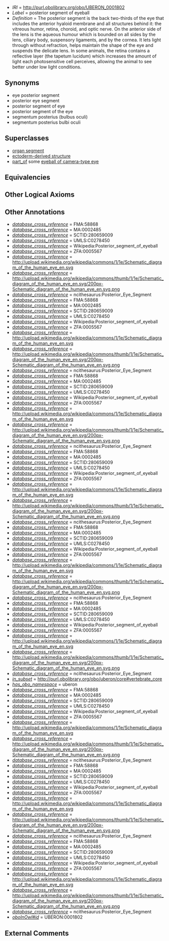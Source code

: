  * *IRI* = http://purl.obolibrary.org/obo/UBERON_0001802
 * *Label* = posterior segment of eyeball
 * *Definition* = The posterior segment is the back two-thirds of the eye that includes the anterior hyaloid membrane and all structures behind it: the vitreous humor, retina, choroid, and optic nerve. On the anterior side of the lens is the aqueous humour which is bounded on all sides by the lens, ciliary body, suspensory ligaments, and by the cornea. It lets light through without refraction, helps maintain the shape of the eye and suspends the delicate lens. In some animals, the retina contains a reflective layer (the tapetum lucidum) which increases the amount of light each photosensitive cell perceives, allowing the animal to see better under low light conditions.

## Synonyms

 * eye posterior segment
 * posterior eye segment
 * posterior segment of eye
 * posterior segment of the eye
 * segmentum posterius (bulbus oculi)
 * segmentum posterius bulbi oculi

## Superclasses

 * [organ segment](../../UBERON/63/UBERON_0000063.md)
 * [ectoderm-derived structure](../../UBERON/21/UBERON_0004121.md)
 * [part_of](../../BFO/50/BFO_0000050.md) some [eyeball of camera-type eye](../../UBERON/30/UBERON_0010230.md)

## Equivalencies


## Other Logical Axioms


## Other Annotations

 * *[database_cross_reference](../../ef/oboInOwl#hasDbXref.md)* = FMA:58868
 * *[database_cross_reference](../../ef/oboInOwl#hasDbXref.md)* = MA:0002485
 * *[database_cross_reference](../../ef/oboInOwl#hasDbXref.md)* = SCTID:280659009
 * *[database_cross_reference](../../ef/oboInOwl#hasDbXref.md)* = UMLS:C0278450
 * *[database_cross_reference](../../ef/oboInOwl#hasDbXref.md)* = Wikipedia:Posterior_segment_of_eyeball
 * *[database_cross_reference](../../ef/oboInOwl#hasDbXref.md)* = ZFA:0005567
 * *[database_cross_reference](../../ef/oboInOwl#hasDbXref.md)* = http://upload.wikimedia.org/wikipedia/commons/1/1e/Schematic_diagram_of_the_human_eye_en.svg
 * *[database_cross_reference](../../ef/oboInOwl#hasDbXref.md)* = http://upload.wikimedia.org/wikipedia/commons/thumb/1/1e/Schematic_diagram_of_the_human_eye_en.svg/200px-Schematic_diagram_of_the_human_eye_en.svg.png
 * *[database_cross_reference](../../ef/oboInOwl#hasDbXref.md)* = ncithesaurus:Posterior_Eye_Segment
 * *[database_cross_reference](../../ef/oboInOwl#hasDbXref.md)* = FMA:58868
 * *[database_cross_reference](../../ef/oboInOwl#hasDbXref.md)* = MA:0002485
 * *[database_cross_reference](../../ef/oboInOwl#hasDbXref.md)* = SCTID:280659009
 * *[database_cross_reference](../../ef/oboInOwl#hasDbXref.md)* = UMLS:C0278450
 * *[database_cross_reference](../../ef/oboInOwl#hasDbXref.md)* = Wikipedia:Posterior_segment_of_eyeball
 * *[database_cross_reference](../../ef/oboInOwl#hasDbXref.md)* = ZFA:0005567
 * *[database_cross_reference](../../ef/oboInOwl#hasDbXref.md)* = http://upload.wikimedia.org/wikipedia/commons/1/1e/Schematic_diagram_of_the_human_eye_en.svg
 * *[database_cross_reference](../../ef/oboInOwl#hasDbXref.md)* = http://upload.wikimedia.org/wikipedia/commons/thumb/1/1e/Schematic_diagram_of_the_human_eye_en.svg/200px-Schematic_diagram_of_the_human_eye_en.svg.png
 * *[database_cross_reference](../../ef/oboInOwl#hasDbXref.md)* = ncithesaurus:Posterior_Eye_Segment
 * *[database_cross_reference](../../ef/oboInOwl#hasDbXref.md)* = FMA:58868
 * *[database_cross_reference](../../ef/oboInOwl#hasDbXref.md)* = MA:0002485
 * *[database_cross_reference](../../ef/oboInOwl#hasDbXref.md)* = SCTID:280659009
 * *[database_cross_reference](../../ef/oboInOwl#hasDbXref.md)* = UMLS:C0278450
 * *[database_cross_reference](../../ef/oboInOwl#hasDbXref.md)* = Wikipedia:Posterior_segment_of_eyeball
 * *[database_cross_reference](../../ef/oboInOwl#hasDbXref.md)* = ZFA:0005567
 * *[database_cross_reference](../../ef/oboInOwl#hasDbXref.md)* = http://upload.wikimedia.org/wikipedia/commons/1/1e/Schematic_diagram_of_the_human_eye_en.svg
 * *[database_cross_reference](../../ef/oboInOwl#hasDbXref.md)* = http://upload.wikimedia.org/wikipedia/commons/thumb/1/1e/Schematic_diagram_of_the_human_eye_en.svg/200px-Schematic_diagram_of_the_human_eye_en.svg.png
 * *[database_cross_reference](../../ef/oboInOwl#hasDbXref.md)* = ncithesaurus:Posterior_Eye_Segment
 * *[database_cross_reference](../../ef/oboInOwl#hasDbXref.md)* = FMA:58868
 * *[database_cross_reference](../../ef/oboInOwl#hasDbXref.md)* = MA:0002485
 * *[database_cross_reference](../../ef/oboInOwl#hasDbXref.md)* = SCTID:280659009
 * *[database_cross_reference](../../ef/oboInOwl#hasDbXref.md)* = UMLS:C0278450
 * *[database_cross_reference](../../ef/oboInOwl#hasDbXref.md)* = Wikipedia:Posterior_segment_of_eyeball
 * *[database_cross_reference](../../ef/oboInOwl#hasDbXref.md)* = ZFA:0005567
 * *[database_cross_reference](../../ef/oboInOwl#hasDbXref.md)* = http://upload.wikimedia.org/wikipedia/commons/1/1e/Schematic_diagram_of_the_human_eye_en.svg
 * *[database_cross_reference](../../ef/oboInOwl#hasDbXref.md)* = http://upload.wikimedia.org/wikipedia/commons/thumb/1/1e/Schematic_diagram_of_the_human_eye_en.svg/200px-Schematic_diagram_of_the_human_eye_en.svg.png
 * *[database_cross_reference](../../ef/oboInOwl#hasDbXref.md)* = ncithesaurus:Posterior_Eye_Segment
 * *[database_cross_reference](../../ef/oboInOwl#hasDbXref.md)* = FMA:58868
 * *[database_cross_reference](../../ef/oboInOwl#hasDbXref.md)* = MA:0002485
 * *[database_cross_reference](../../ef/oboInOwl#hasDbXref.md)* = SCTID:280659009
 * *[database_cross_reference](../../ef/oboInOwl#hasDbXref.md)* = UMLS:C0278450
 * *[database_cross_reference](../../ef/oboInOwl#hasDbXref.md)* = Wikipedia:Posterior_segment_of_eyeball
 * *[database_cross_reference](../../ef/oboInOwl#hasDbXref.md)* = ZFA:0005567
 * *[database_cross_reference](../../ef/oboInOwl#hasDbXref.md)* = http://upload.wikimedia.org/wikipedia/commons/1/1e/Schematic_diagram_of_the_human_eye_en.svg
 * *[database_cross_reference](../../ef/oboInOwl#hasDbXref.md)* = http://upload.wikimedia.org/wikipedia/commons/thumb/1/1e/Schematic_diagram_of_the_human_eye_en.svg/200px-Schematic_diagram_of_the_human_eye_en.svg.png
 * *[database_cross_reference](../../ef/oboInOwl#hasDbXref.md)* = ncithesaurus:Posterior_Eye_Segment
 * *[database_cross_reference](../../ef/oboInOwl#hasDbXref.md)* = FMA:58868
 * *[database_cross_reference](../../ef/oboInOwl#hasDbXref.md)* = MA:0002485
 * *[database_cross_reference](../../ef/oboInOwl#hasDbXref.md)* = SCTID:280659009
 * *[database_cross_reference](../../ef/oboInOwl#hasDbXref.md)* = UMLS:C0278450
 * *[database_cross_reference](../../ef/oboInOwl#hasDbXref.md)* = Wikipedia:Posterior_segment_of_eyeball
 * *[database_cross_reference](../../ef/oboInOwl#hasDbXref.md)* = ZFA:0005567
 * *[database_cross_reference](../../ef/oboInOwl#hasDbXref.md)* = http://upload.wikimedia.org/wikipedia/commons/1/1e/Schematic_diagram_of_the_human_eye_en.svg
 * *[database_cross_reference](../../ef/oboInOwl#hasDbXref.md)* = http://upload.wikimedia.org/wikipedia/commons/thumb/1/1e/Schematic_diagram_of_the_human_eye_en.svg/200px-Schematic_diagram_of_the_human_eye_en.svg.png
 * *[database_cross_reference](../../ef/oboInOwl#hasDbXref.md)* = ncithesaurus:Posterior_Eye_Segment
 * *[in_subset](../../et/oboInOwl#inSubset.md)* = http://purl.obolibrary.org/obo/uberon/core#vertebrate_core
 * *[has_obo_namespace](../../ce/oboInOwl#hasOBONamespace.md)* = uberon
 * *[database_cross_reference](../../ef/oboInOwl#hasDbXref.md)* = FMA:58868
 * *[database_cross_reference](../../ef/oboInOwl#hasDbXref.md)* = MA:0002485
 * *[database_cross_reference](../../ef/oboInOwl#hasDbXref.md)* = SCTID:280659009
 * *[database_cross_reference](../../ef/oboInOwl#hasDbXref.md)* = UMLS:C0278450
 * *[database_cross_reference](../../ef/oboInOwl#hasDbXref.md)* = Wikipedia:Posterior_segment_of_eyeball
 * *[database_cross_reference](../../ef/oboInOwl#hasDbXref.md)* = ZFA:0005567
 * *[database_cross_reference](../../ef/oboInOwl#hasDbXref.md)* = http://upload.wikimedia.org/wikipedia/commons/1/1e/Schematic_diagram_of_the_human_eye_en.svg
 * *[database_cross_reference](../../ef/oboInOwl#hasDbXref.md)* = http://upload.wikimedia.org/wikipedia/commons/thumb/1/1e/Schematic_diagram_of_the_human_eye_en.svg/200px-Schematic_diagram_of_the_human_eye_en.svg.png
 * *[database_cross_reference](../../ef/oboInOwl#hasDbXref.md)* = ncithesaurus:Posterior_Eye_Segment
 * *[database_cross_reference](../../ef/oboInOwl#hasDbXref.md)* = FMA:58868
 * *[database_cross_reference](../../ef/oboInOwl#hasDbXref.md)* = MA:0002485
 * *[database_cross_reference](../../ef/oboInOwl#hasDbXref.md)* = SCTID:280659009
 * *[database_cross_reference](../../ef/oboInOwl#hasDbXref.md)* = UMLS:C0278450
 * *[database_cross_reference](../../ef/oboInOwl#hasDbXref.md)* = Wikipedia:Posterior_segment_of_eyeball
 * *[database_cross_reference](../../ef/oboInOwl#hasDbXref.md)* = ZFA:0005567
 * *[database_cross_reference](../../ef/oboInOwl#hasDbXref.md)* = http://upload.wikimedia.org/wikipedia/commons/1/1e/Schematic_diagram_of_the_human_eye_en.svg
 * *[database_cross_reference](../../ef/oboInOwl#hasDbXref.md)* = http://upload.wikimedia.org/wikipedia/commons/thumb/1/1e/Schematic_diagram_of_the_human_eye_en.svg/200px-Schematic_diagram_of_the_human_eye_en.svg.png
 * *[database_cross_reference](../../ef/oboInOwl#hasDbXref.md)* = ncithesaurus:Posterior_Eye_Segment
 * *[database_cross_reference](../../ef/oboInOwl#hasDbXref.md)* = FMA:58868
 * *[database_cross_reference](../../ef/oboInOwl#hasDbXref.md)* = MA:0002485
 * *[database_cross_reference](../../ef/oboInOwl#hasDbXref.md)* = SCTID:280659009
 * *[database_cross_reference](../../ef/oboInOwl#hasDbXref.md)* = UMLS:C0278450
 * *[database_cross_reference](../../ef/oboInOwl#hasDbXref.md)* = Wikipedia:Posterior_segment_of_eyeball
 * *[database_cross_reference](../../ef/oboInOwl#hasDbXref.md)* = ZFA:0005567
 * *[database_cross_reference](../../ef/oboInOwl#hasDbXref.md)* = http://upload.wikimedia.org/wikipedia/commons/1/1e/Schematic_diagram_of_the_human_eye_en.svg
 * *[database_cross_reference](../../ef/oboInOwl#hasDbXref.md)* = http://upload.wikimedia.org/wikipedia/commons/thumb/1/1e/Schematic_diagram_of_the_human_eye_en.svg/200px-Schematic_diagram_of_the_human_eye_en.svg.png
 * *[database_cross_reference](../../ef/oboInOwl#hasDbXref.md)* = ncithesaurus:Posterior_Eye_Segment
 * *[oboInOwl#id](../../id/oboInOwl#id.md)* = UBERON:0001802

## External Comments

